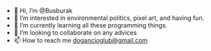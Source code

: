 - 👋 Hi, I’m @Busburak
- 👀 I’m interested in environmental politics, pixel art, and having fun.
- 🌱 I’m currently learning all these programming things.
- 💞️ I’m looking to collaborate on any advices
- 📫 How to reach me dogancioglub@gmail.com

<!---
Busburak/Busburak is a ✨ special ✨ repository because its `README.md` (this file) appears on your GitHub profile.
You can click the Preview link to take a look at your changes.
--->
